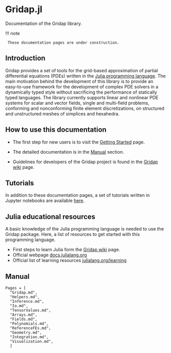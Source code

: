 # Gridap.jl

Documentation of the Gridap library.

!!! note

     These documentation pages are under construction.

## Introduction

Gridap provides a set of tools for the grid-based approximation of
partial differential equations (PDEs) written in the
[Julia programming language](https://julialang.org/).
The main motivation behind the development of this library is to provide an easy-to-use framework for the development of complex PDE solvers in a dynamically typed style without sacrificing the performance of statically typed languages.
The library currently supports linear and nonlinear PDE systems for scalar and vector fields, single and multi-field problems, conforming and nonconforming finite element discretizations, on structured and unstructured meshes of simplices and hexahedra.

## How to use this documentation

* The first step for new users is to visit the [Getting Started](@ref) page.

* The detailed documentation is in the [Manual](@ref) section.

* Guidelines for developers of the Gridap project is found in the [Gridap wiki](https://github.com/gridap/Gridap.jl/wiki) page.

## Tutorials

In addition to these documentation pages, a set of tutorials written in Jupyter notebooks are available [here](https://github.com/gridap/Tutorials).

## Julia educational resources

A basic knowledge of the Julia programming language is needed to use the Gridap package.
Here, a list of resources to get started with this programming language.

* First steps to learn Julia form the [Gridap wiki](https://github.com/gridap/Gridap.jl/wiki/Start-learning-Julia) page.
* Official webpage [docs.julialang.org](https://docs.julialang.org/)
* Official list of learning resources [julialang.org/learning](https://julialang.org/learning/)

## Manual

```@contents
Pages = [
  "Gridap.md",
  "Helpers.md",
  "Inference.md",
  "Io.md",
  "TensorValues.md",
  "Arrays.md",
  "Fields.md",
  "Polynomials.md",
  "ReferenceFEs.md",
  "Geometry.md",
  "Integration.md",
  "Visualization.md",
  ]
```

